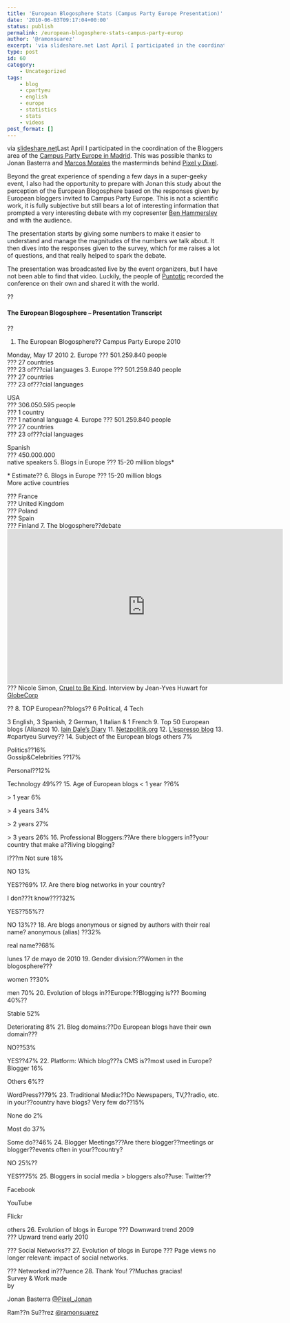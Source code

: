 ```yaml
---
title: 'European Blogosphere Stats (Campus Party Europe Presentation)'
date: '2010-06-03T09:17:04+00:00'
status: publish
permalink: /european-blogosphere-stats-campus-party-europ
author: '@ramonsuarez'
excerpt: 'via slideshare.net Last April I participated in the coordination of the Bloggers area of the Campus Party Europe in Madrid. This was possible thanks to Jonan Basterra and Marcos Morales the masterminds behind Pixel y Dixel. Beyond the great experi...'
type: post
id: 60
category:
    - Uncategorized
tags:
    - blog
    - cpartyeu
    - english
    - europe
    - statistics
    - stats
    - videos
post_format: []
---
```

via [slideshare.net](http://www.slideshare.net/pixelydixel/the-european-blogosphere)</div>Last April I participated in the coordination of the Bloggers area of the [Campus Party Europe in Madrid](http://www.campus-party.eu/home-en.html). This was possible thanks to <a>Jonan Basterra</a> and [Marcos Morales](http://es.linkedin.com/in/mdmorales) the masterminds behind [Pixel y Dixel](http://www.pixelydixel.com/).

Beyond the great experience of spending a few days in a super-geeky event, I also had the opportunity to prepare with Jonan this study about the perception of the European Blogosphere based on the responses given by European bloggers invited to Campus Party Europe. This is not a scientific work, it is fully subjective but still bears a lot of interesting information that prompted a very interesting debate with my copresenter [Ben Hammersley](http://benhammersley.com/) and with the audience.

The presentation starts by giving some numbers to make it easier to understand and manage the magnitudes of the numbers we talk about. It then dives into the responses given to the survey, which for me raises a lot of questions, and that really helped to spark the debate.

The presentation was broadcasted live by the event organizers, but I have not been able to find that video. Luckily, the people of [Puntotic](http://www.puntotic.com/2010/04/conferencia-de-ben-hammersley-en-la-campus-party-europa-sobre-la-blogosfera/) recorded the conference on their own and shared it with the world.

??

#### The European Blogosphere – Presentation Transcript

??

1. The European Blogosphere?? Campus Party Europe 2010
  
  Monday, May 17 2010
2. Europe ??? 501.259.840 people   
   ??? 27 countries   
   ??? 23 of???cial languages
3. Europe ??? 501.259.840 people   
   ??? 27 countries   
   ??? 23 of???cial languages
  
  USA   
   ??? 306.050.595 people   
   ??? 1 country   
   ??? 1 national language
4. Europe ??? 501.259.840 people   
   ??? 27 countries   
   ??? 23 of???cial languages
  
  Spanish   
   ??? 450.000.000   
   native speakers
5. Blogs in Europe ??? 15-20 million blogs\*
  
  \* Estimate??
6. Blogs in Europe ??? 15-20 million blogs   
   More active countries
  
  ??? France   
   ??? United Kingdom   
   ??? Poland   
   ??? Spain   
   ??? Finland
7. The blogosphere??debate<span class="embed-youtube" style="text-align:center; display: block;"><iframe allowfullscreen="true" class="youtube-player" height="360" sandbox="allow-scripts allow-same-origin allow-popups allow-presentation" src="https://www.youtube.com/embed/SQYFd1nOBT0?version=3&rel=1&showsearch=0&showinfo=1&iv_load_policy=1&fs=1&hl=en-US&autohide=2&wmode=transparent" style="border:0;" width="640"></iframe></span>??? Nicole Simon, [Cruel to Be Kind](http://crueltobekind.org/ "Nicole Simon's blog is Cruel to Be Kind"). Interview by Jean-Yves Huwart for [GlobeCorp](http://globecorp.biz/257/2009/why-a-true-european-blogosphere-is-not-emerging-yet-nicole-simon/ "Economics and innovation think-tank")
  
  ??
8. TOP European??blogs?? 6 Political, 4 Tech
  
  3 English, 3 Spanish, 2 German, 1 Italian &amp; 1 French
9. Top 50 European blogs (Alianzo)
10. [Iain Dale’s Diary](http://iaindale.blogspot.com/ "Iain Dale's Diary blog")
11. [Netzpolitik.org](http://www.netzpolitik.org/ "Netzpolitik.org political blog")
12. [L’espresso blog](http://gilioli.blogautore.espresso.repubblica.it/2010/04/13/%C2%ABesta-es-verdad%C2%BB/ "L'espresso blog Piovono Rane di Alessandro Gilioli")
13. \#cpartyeu Survey??
14. Subject of the European blogs others 7%
  
  Politics??16%   
   Gossip&amp;Celebrities ??17%
  
  Personal??12%
  
  Technology 49%??
15. Age of European blogs &lt; 1 year ??6%
  
  &gt; 1 year 6%
  
  &gt; 4 years 34%
  
  &gt; 2 years 27%
  
  &gt; 3 years 26%
16. Professional Bloggers:??Are there bloggers in??your country that make a??living blogging?
  
  I???m Not sure 18%
  
  NO 13%
  
  YES??69%
17. Are there blog networks in your country?
  
  I don???t know????32%
  
  YES??55%??
  
  NO 13%??
18. Are blogs anonymous or signed by authors with their real name? anonymous (alias) ??32%
  
  real name??68%
  
  lunes 17 de mayo de 2010
19. Gender division:??Women in the blogosphere???
  
  women ??30%
  
  men 70%
20. Evolution of blogs in??Europe:??Blogging is??? Booming 40%??
  
  Stable 52%
  
  Deteriorating 8%
21. Blog domains:??Do European blogs have their own domain???
  
  NO??53%
  
  YES??47%
22. Platform: Which blog???s CMS is??most used in Europe? Blogger 16%
  
  Others 6%??
  
  WordPress??79%
23. Traditional Media:??Do Newspapers, TV,??radio, etc. in your??country have blogs? Very few do??15%
  
  None do 2%
  
  Most do 37%
  
  Some do??46%
24. Blogger Meetings???Are there blogger??meetings or blogger??events often in your??country?
  
  NO 25%??
  
  YES??75%
25. Bloggers in social media &gt; bloggers also??use: Twitter??
  
  Facebook
  
  YouTube
  
  Flickr
  
  others
26. Evolution of blogs in Europe ??? Downward trend 2009   
   ??? Upward trend early 2010
  
  ??? Social Networks??
27. Evolution of blogs in Europe ??? Page views no longer relevant: impact of social networks.
  
  ??? Networked in???uence
28. Thank You! ??Muchas gracias!   
  Survey &amp; Work made  
   by
  
  Jonan Basterra [@Pixel\_Jonan ](http://twitter.com/pixel_jonan "Jonan Basterra, aka Pixel")
  
  Ram??n Su??rez [@ramonsuarez](http://twitter.com/ramonsuarez "Internet marketing professional in Brussels")

</div>